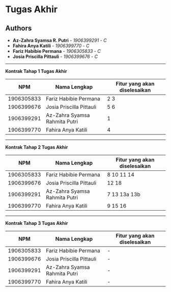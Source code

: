 # Tugas Akhir
## Authors
* **Az-Zahra Syamsa R. Putri** - *1906399291* - *C*
* **Fahira Anya Katili** - *1906399770* - *C*
* **Fariz Habibie Permana** - *1906305833* - *C*
* **Josia Priscilla Pittauli** - *1906399676* - *C*

---
**Kontrak Tahap 1 Tugas Akhir**

| NPM | Nama Lengkap | Fitur yang akan diselesaikan  |
| ----------| --- | ---------- | 
| 1906305833 | Fariz Habibie Permana | 2 3 |
| 1906399676 | Josia Priscilla Pittauli | 5 6 |
| 1906399291 | Az-Zahra Syamsa Rahmita Putri | 1 |
| 1906399770 | Fahira Anya Katili | 4 |
---
**Kontrak Tahap 2 Tugas Akhir**

| NPM | Nama Lengkap | Fitur yang akan diselesaikan  |
| ----------| --- | ---------- | 
| 1906305833 | Fariz Habibie Permana | 8 10 11 14 |
| 1906399676 | Josia Priscilla Pittauli | 12 18 |
| 1906399291 | Az-Zahra Syamsa Rahmita Putri | 7 13 13a 13b |
| 1906399770 | Fahira Anya Katili | 9 15 16 |
---
**Kontrak Tahap 3 Tugas Akhir**

| NPM | Nama Lengkap | Fitur yang akan diselesaikan  |
| ----------| --- | ---------- | 
| 1906305833 | Fariz Habibie Permana | - |
| 1906399676 | Josia Priscilla Pittauli | - |
| 1906399291 | Az-Zahra Syamsa Rahmita Putri | - |
| 1906399770 | Fahira Anya Katili | - |